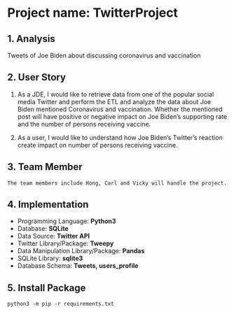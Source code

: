 # **Project name: TwitterProject**
## **1. Analysis**
Tweets of Joe Biden about discussing coronavirus and vaccination 

## **2. User Story**
1. As a JDE, I would like to retrieve data from one of the popular social media Twitter and perform the ETL and analyze the data about Joe Biden mentioned Coronavirus and vaccination. Whether the mentioned post will have positive or negative impact on Joe Biden’s supporting rate and the number of persons receiving vaccine. 

2. As a user, I would like to understand how Joe Biden’s Twitter’s reaction create impact on number of persons receiving vaccine. 

## **3. Team Member**
    The team members include Hong, Carl and Vicky will handle the project. 

## **4. Implementation**
* Programming Language: **Python3**
* Database: **SQLite**
* Data Source: **Twitter API**
* Twitter Library/Package: **Tweepy**
* Data Manipulation Library/Package: **Pandas**
* SQLite Library: **sqlite3**
* Database Schema: **Tweets, users_profile**

## **5. Install Package**
    python3 -m pip -r requirements.txt
